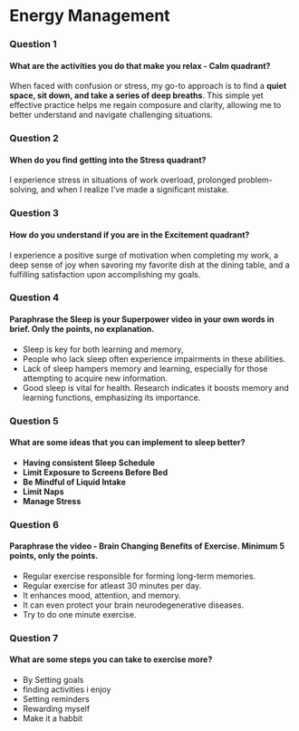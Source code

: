 # Energy Management

### Question 1

#### What are the activities you do that make you relax - Calm quadrant?

When faced with confusion or stress, my go-to approach is to find a **quiet space, sit down, and take a series of deep breaths**. This simple yet effective practice helps me regain composure and clarity, allowing me to better understand and navigate challenging situations.

### Question 2

#### When do you find getting into the Stress quadrant?

I experience stress in situations of work overload, prolonged problem-solving, and when I realize I've made a significant mistake.

### Question 3

#### How do you understand if you are in the Excitement quadrant?

I experience a positive surge of motivation when completing my work, a deep sense of joy when savoring my favorite dish at the dining table, and a fulfilling satisfaction upon accomplishing my goals.

### Question 4

#### Paraphrase the Sleep is your Superpower video in your own words in brief. Only the points, no explanation.

- Sleep is key for both learning and memory,
- People who lack sleep often experience impairments in these abilities.
- Lack of sleep hampers memory and learning, especially for those attempting to acquire new information.
- Good sleep is vital for health. Research indicates it boosts memory and learning functions, emphasizing its importance.

### Question 5

#### What are some ideas that you can implement to sleep better?

- <b>Having consistent Sleep Schedule</b>
- <b>Limit Exposure to Screens Before Bed</b>
- <b>Be Mindful of Liquid Intake</b>
- <b>Limit Naps</b>
- <b>Manage Stress</b>

### Question 6

#### Paraphrase the video - Brain Changing Benefits of Exercise. Minimum 5 points, only the points.

- Regular exercise responsible for forming long-term memories.
- Regular exercise for atleast 30 minutes per day.
- It enhances mood, attention, and memory.
- It can even protect your brain neurodegenerative diseases.
- Try to do one minute exercise.

### Question 7

#### What are some steps you can take to exercise more?

- By Setting goals
- finding activities i enjoy
- Setting reminders
- Rewarding myself
- Make it a habbit

